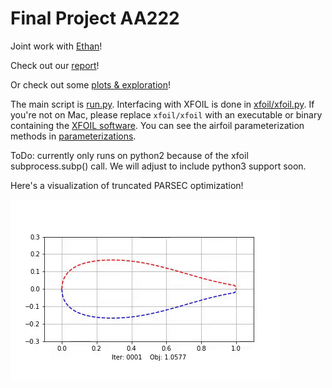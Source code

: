 # Final Project AA222

Joint work with [Ethan](https://github.com/ezshen)!

Check out our [report](report.pdf)!

Or check out some [plots & exploration](results/plotting.ipynb)!

The main script is [run.py](run.py). Interfacing with XFOIL is done in [xfoil/xfoil.py](xfoil/xfoil.py). If you're not on Mac, please replace `xfoil/xfoil` with an executable or binary containing the [XFOIL software](https://web.mit.edu/drela/Public/web/xfoil/). You can see the airfoil parameterization methods in [parameterizations](parameterizations).

ToDo: currently only runs on python2 because of the xfoil subprocess.subp() call. We will adjust to include python3 support soon.

Here's a visualization of truncated PARSEC optimization!

![](results/plots/trunc_parsec.gif)
